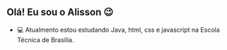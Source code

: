 ## Olá! Eu sou o Alisson 😉

- 💻 Atualmento estou estudando Java, html, css e javascript na Escola Técnica de Brasília.

  
